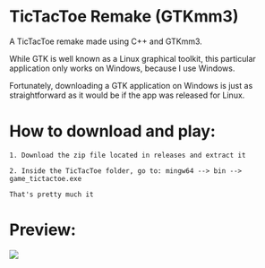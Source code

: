 # TicTacToe Remake (GTKmm3)
A TicTacToe remake made using C++ and GTKmm3.

While GTK is well known as a Linux graphical toolkit, this particular application only works on Windows, because I use Windows.

Fortunately, downloading a GTK application on Windows is just as straightforward as it would be if the app was released for Linux.

# How to download and play:

```
1. Download the zip file located in releases and extract it

2. Inside the TicTacToe folder, go to: mingw64 --> bin --> game_tictactoe.exe

That's pretty much it
```

# Preview:
![](https://i.imgur.com/frm1Zcw.gif)
